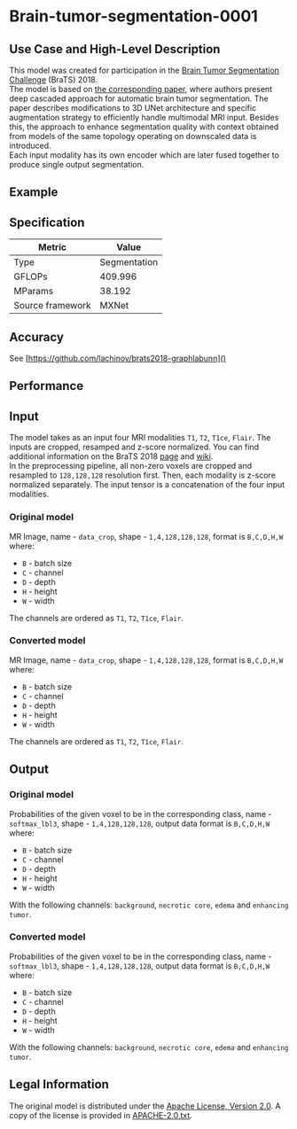 # Brain-tumor-segmentation-0001

## Use Case and High-Level Description

This model was created for participation in the [Brain Tumor Segmentation Challenge](https://www.med.upenn.edu/sbia/brats2018.html) (BraTS) 2018.  
The model is based on [the corresponding paper](https://arxiv.org/abs/1810.04008), where authors present deep cascaded approach for automatic brain tumor segmentation. The paper describes modifications to 3D UNet architecture and specific augmentation strategy to efficiently handle multimodal MRI input. Besides this, the approach to enhance segmentation quality with context obtained from models of the same topology operating on downscaled data is introduced.  
Each input modality has its own encoder which are later fused together to produce single output segmentation.  

## Example

## Specification

| Metric            | Value         |
|-------------------|---------------|
| Type              | Segmentation  |
| GFLOPs            | 409.996       |
| MParams           | 38.192        |
| Source framework  | MXNet         |

## Accuracy

See [https://github.com/lachinov/brats2018-graphlabunn]()


## Performance

## Input

The model takes as an input four MRI modalities `T1`, `T2`, `T1ce`, `Flair`. The inputs are cropped, resamped and z-score normalized. You can find additional information on the BraTS 2018 [page](https://www.med.upenn.edu/sbia/brats2018/data.html) and [wiki](https://en.wikipedia.org/wiki/Magnetic_resonance_imaging).  
In the preprocessing pipeline, all non-zero voxels are cropped and resampled to `128,128,128` resolution first. Then, each modality is z-score normalized separately. The input tensor is a concatenation of the four input modalities.

### Original model

MR Image, name - `data_crop`, shape - `1,4,128,128,128`, format is `B,C,D,H,W` where:

- `B` - batch size
- `C` - channel
- `D` - depth
- `H` - height
- `W` - width

The channels are ordered as `T1`, `T2`, `T1ce`, `Flair`.

### Converted model

MR Image, name - `data_crop`, shape - `1,4,128,128,128`, format is `B,C,D,H,W` where:

- `B` - batch size
- `C` - channel
- `D` - depth
- `H` - height
- `W` - width

The channels are ordered as `T1`, `T2`, `T1ce`, `Flair`.

## Output

### Original model


Probabilities of the given voxel to be in the corresponding class, name - `softmax_lbl3`, shape - `1,4,128,128,128`, output data format is `B,C,D,H,W` where:

- `B` - batch size
- `C` - channel
- `D` - depth
- `H` - height
- `W` - width

With the following channels: `background`, `necrotic core`, `edema` and `enhancing tumor`.

### Converted model

Probabilities of the given voxel to be in the corresponding class, name - `softmax_lbl3`, shape - `1,4,128,128,128`, output data format is `B,C,D,H,W` where:

- `B` - batch size
- `C` - channel
- `D` - depth
- `H` - height
- `W` - width

With the following channels: `background`, `necrotic core`, `edema` and `enhancing tumor`.

## Legal Information

The original model is distributed under the
[Apache License, Version 2.0](https://github.com/lachinov/brats2018-graphlabunn/blob/master/LICENSE).
A copy of the license is provided in [APACHE-2.0.txt](../licenses/APACHE-2.0.txt).
